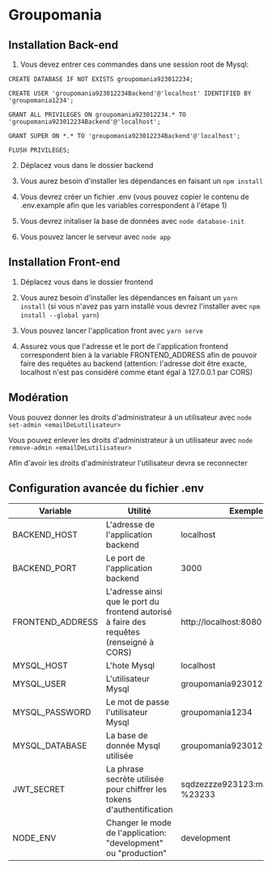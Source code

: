 # Groupomania
## Installation Back-end
1. Vous devez entrer ces commandes dans une session root de Mysql:
```
CREATE DATABASE IF NOT EXISTS groupomania923012234;

CREATE USER 'groupomania923012234Backend'@'localhost' IDENTIFIED BY 'groupomania1234';

GRANT ALL PRIVILEGES ON groupomania923012234.* TO 'groupomania923012234Backend'@'localhost';

GRANT SUPER ON *.* TO 'groupomania923012234Backend'@'localhost';

FLUSH PRIVILEGES;
```

2. Déplacez vous dans le dossier backend

3. Vous aurez besoin d'installer les dépendances en faisant un ```npm install```

4. Vous devrez créer un fichier .env (vous pouvez copier le contenu de .env.example afin que les variables correspondent à l'étape 1)

5. Vous devrez initaliser la base de données avec ```node database-init```

6. Vous pouvez lancer le serveur avec ```node app```

## Installation Front-end
1. Déplacez vous dans le dossier frontend 

2. Vous aurez besoin d'installer les dépendances en faisant un ```yarn install``` (si vous n'avez pas yarn installé vous devrez l'installer avec ```npm install --global yarn```)

3. Vous pouvez lancer l'application front avec ```yarn serve```

4. Assurez vous que l'adresse et le port de l'application frontend correspondent bien à la variable FRONTEND_ADDRESS afin de pouvoir faire des requêtes au backend (attention: l'adresse doit être exacte, localhost n'est pas considéré comme étant égal à 127.0.0.1 par CORS)

## Modération
Vous pouvez donner les droits d'administrateur à un utilisateur avec ```node set-admin <emailDeLutilisateur>```

Vous pouvez enlever les droits d'administrateur à un utilisateur avec ```node remove-admin <emailDeLutilisateur>```

Afin d'avoir les droits d'administrateur l'utilisateur devra se reconnecter

## Configuration avancée du fichier .env
|Variable|Utilité|Exemple|
|----------------|--------------------|------------
|BACKEND_HOST|L'adresse de l'application backend|localhost|
|BACKEND_PORT|Le port de l'application backend|3000|
|FRONTEND_ADDRESS|L'adresse ainsi que le port du frontend autorisé à faire des requêtes (renseigné à CORS)|http://localhost:8080|
|MYSQL_HOST|L'hote Mysql|localhost|
|MYSQL_USER|L'utilisateur Mysql|groupomania923012234Backend|
|MYSQL_PASSWORD|Le mot de passe l'utilisateur Mysql|groupomania1234|
|MYSQL_DATABASE|La base de donnée Mysql utilisée|groupomania923012234|
|JWT_SECRET|La phrase secrète utilisée pour chiffrer les tokens d'authentification|sqdzezzze923123:maz:ZMEz?%23233|
|NODE_ENV|Changer le mode de l'application: "development" ou "production"|development|
